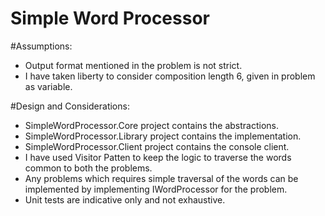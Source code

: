 # Simple Word Processor

#Assumptions:
* Output format mentioned in the problem is not strict.
* I have taken liberty to consider composition length 6, given in problem as variable.
	
#Design and Considerations:
* SimpleWordProcessor.Core project contains the abstractions.
* SimpleWordProcessor.Library project contains the implementation.
* SimpleWordProcessor.Client project contains the console client.	
* I have used Visitor Patten to keep the logic to traverse the words common to both the problems.
* Any problems which requires simple traversal of the words can be implemented by implementing IWordProcessor for the problem.
* Unit tests are indicative only and not exhaustive.
	
	
